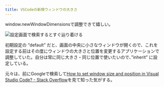 ```yaml
---
title: VSCodeの新規ウィンドウの大きさ
---
```

window.newWindowDimensionsで調整できて嬉しい。

![](https://lh3.googleusercontent.com/docs/ADP-6oFS3eCV989wbroDUznMYwhnCzZoaX4PzoG6qRXFVz1s45A_pCIYiYnURj13wzZ9-mK5gehaLNeEO7XCuhfZgjIkPfsQ3tkVobHnW7Pp8Eh1Gb_puRDdhYH3K1jFQztuKoUbO1QUbklfaEbmjzYS6Vf8wQpyh05WcXj9Pw_JWw4ZjAfvrqcftxKJ_F-y32LiR36B_dQ87nFUgHFFGglYoF6dVXExbAzsaqFFMt-StjsygVaooyQEhClLfuZmI_RbfPgTgAnXyEWOiB0kWLldkez_XHkTWUSMXEVkVM7MGeqXD7_ijycqE4uCk0S_-74eeoppoozKVEL-l1ynSjNlDTJ-OHvupzrT6oLTki0lWYxA-PBQar7zgE3xvPL00Cm1i7TdAMB3sI4vN5QdapqPAm1w_odwqfdDZGnF3-M63Nb7EQLF_kq-VRDOQ8z6auCJLAGEursmDperrts7J72fPgpYgbkf9IOeEGI4QEzFW7_rLO-n2yVQTug8H-wXGuerdg6P2N6J--qJTzQw5HM8XxHlRVUXQHxxkJVSutVUF6R3IqHBO35fHCbNOCeik-6r3tMotrfEhCYqlZWJ_L1xAwtM7MjT_I7YKYFFhTYQ2ZzzckmwPuu-YI7yjhVMutpqYTj5k8NHBktZivpgB6HVohfvjElUyiffm2vv8l145pd2j09nXSUDWF3dbwPOKsKtoiM-VHx1H1XWBF_3D432-wiRSHDhK4ZSo5qt6JA5CGcr3EHaUYTcgeWlyG1xrUK0wgA7grgcbWE3FujXYIWEXzpgMBlmqNQZSCb5WJIBwohKuNuJEWzvnUIxXOUo1oARtrX5mcK2E8LpL1ilC24Wx2_QBZmlNIFS5QDveegX8eRD7Y0zbHxJiJRAaeCyKGlLqrirbh2kPEX7wizvzkJdFPAuu10TvNzJBvJ6F1-BOMtLAgvFMus0O7SU2G87LFbeTie0B7DO7Nmt1GASRpxbIuYIUX9W17dJLUJrnLLHKRgSwzkRT-13Tac-7paEhXFpD32P4Zc1S1dksRg5p-2CfhfryZeJ6LVDx-Yt8rtM1g1b5q8yKReDCOhRqkppxyTx73Rz0yNvBPnaJh4N2xrMEgdaqn1QRsyBwH1e_ysSYMRWdYTj8czbHbRrldi51SwPNbYxQxWayny5wCSpONp6QPs4xCbAo-gmF1__SwbjUQI2yk-Z_HPt5pOaklVVr8OcZdixyVVvVZAZlcw0ka-qRn1dUUF_tU6SNlhhtq378DXDv2HhEQ "設定画面で検索するとすぐ辿り着ける")

初期設定の “default” だと、画面の中央に小さなウィンドウが開くので、これを設定する前はその度にウィンドウの大きさと位置を変更するアプリケーションで調整していた。自分は常に同じ大きさ・同じ位置で使いたいので、”inherit” に設定している。

元々は、前にGoogleで検索して[How to set window size and position in Visual Studio Code? - Stack Overflow](https://stackoverflow.com/questions/44412233/how-to-set-window-size-and-position-in-visual-studio-code)を見て知った気がする。
